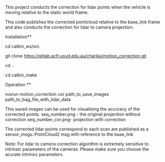  This project conducts the correction for lidar points when the vehicle is moving relative to the static world frame.
 
 This code publishes the corrected pointcloud relative to the base_link frame and also conducts the correction for lidar to camera projection.
 
Installation**

cd catkin_ws/src 

git clone https://gitlab.acfr.usyd.edu.au/charika/motion_correction.git

cd .. 

cd catkin_make 

Operation **


rosrun motion_correction cor       path_to_save_images  path_to_bag_file_with_lidar_data

 This saved images can be used for visualising the accuracy of the corrected points.
 seq_number.png - the original projection without correction
 seq_number_cor.png- projection with correction
 
 The corrected lidar points correspond to each scan are published as a sensor_msgs::PointCloud2 msg with reference to the base_link
 
 Note:
 For lidar to camera correction algorithm is extremely sensitive to intrinsic parameters of the cameras. Please make sure you choose the acurate intrinsic parameters.